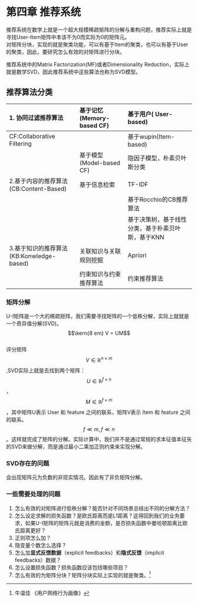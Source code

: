 # 第四章 推荐系统

推荐系统在数学上就是一个超大规模稀疏矩阵的分解与重构问题，推荐实际上就是寻找User-Item矩阵中本该不为0而实际为0的矩阵元。  
对矩阵分块，实现的就是聚类功能，可以有基于Item的聚类，也可以有基于User的聚类，因此，要研究怎么有效的对矩阵进行分块。

推荐系统中的Matrix Factorization\(MF\)或者Dimensionality Reduction，实际上就是数学SVD，因此推荐系统中这些算法也称为SVD模型。

## 推荐算法分类

| 1. 协同过滤推荐算法 | 基于记忆\(Memory-based CF\) | 基于用户\( User-based\) |
| :--- | :--- | :--- |
| CF:Collaborative Filtering |  | 基于wupin\(Item-based\) |
|  | 基于模型\(Model-based CF\) | 隐因子模型，朴素贝叶斯分类 |
| 2.基于内容的推荐算法\(CB:Content-Based\) | 基于信息检索 | TF-IDF |
|  |  | 基于Rocchio的CB推荐算法 |
|  |  | 基于决策树，基于线性分类，基于朴素贝叶斯，基于KNN |
| 3.基于知识的推荐算法\(KB:Konwledge-based\) | 关联知识与关联规则挖掘 | Apriori |
|  | 约束知识与约束推荐算法 | 约束推荐算法 |

### 矩阵分解

U-I矩阵是一个大的稀疏矩阵，我们需要寻找矩阵的一个低秩分解，实际上就就是一个奇异值分解\(SVD\)。  
$$\kern{8 em} V = UM$$  
评分矩阵$$V \in \mathbb{R}^{n \times m}$$,SVD实际上就是去找到两个矩阵：$$U \in \mathbb{R}^{f \times n}$$，$$M \in \mathbb{R}^{f \times m}$$，其中矩阵U表示 User 和 feature 之间的联系，矩阵V表示 Item 和 feature 之间的联系。$$f \ll m, f \ll n$$。这样就完成了矩阵的分解。实际计算中，我们并不是通过常规的求本征值本征矢的SVD来做分解，而是通过最小二乘加正则约束来实现分解。

### SVD存在的问题

会出现矩阵元为负数的非现实情况。因此有了非负矩阵分解。

### 一些需要处理的问题

1. 怎么有效的对矩阵进行低秩分解？能否针对不同场景总结出不同的分解方法？
2. 怎么设定求解的损失函数？是欧氏距离而是L1距离？这得回到我们的业务要求，如果U-I矩阵的矩阵元就是消费的金额，是否损失函数中曼哈顿距离比欧氏距离更好？  
3. 正则项怎么加？
4. 隐变量个数怎么选择？
5. 怎么加**显式反馈数据**（explicit feedbacks）和**隐式反馈**（implicit feedbacks）数据？
6. 怎么设置损失函数？损失函数应该包括哪些项目？
7. 怎么有效的为矩阵分块？矩阵分块实际上实现的就是聚类。[^1]

[^1]: 牛温佳 《用户网络行为画像》

